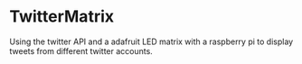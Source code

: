 # TwitterMatrix
Using the twitter API and a adafruit LED matrix with a raspberry pi to display tweets from different twitter accounts.
